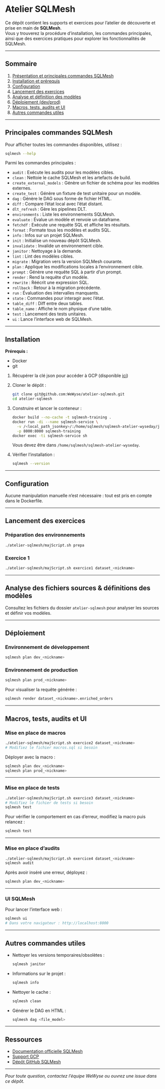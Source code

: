 # Atelier SQLMesh

Ce dépôt contient les supports et exercices pour l’atelier de découverte et prise en main de **SQLMesh**.  
Vous y trouverez la procédure d’installation, les commandes principales, ainsi que des exercices pratiques pour explorer les fonctionnalités de SQLMesh.

---

## Sommaire

1. [Présentation et principales commandes SQLMesh](#principales-commandes-sqlmesh)
2. [Installation et prérequis](#installation)
3. [Configuration](#configuration)
4. [Lancement des exercices](#lancement-des-exercices)
5. [Analyse et définition des modèles](#analyse-des-fichiers-sources--définitions-des-modèles)
6. [Déploiement (dev/prod)](#déploiement)
7. [Macros, tests, audits et UI](#macros-tests-audits-et-ui)
8. [Autres commandes utiles](#autres-commandes-utiles)

---

## Principales commandes SQLMesh

Pour afficher toutes les commandes disponibles, utilisez :
```bash
sqlmesh --help
```

Parmi les commandes principales :

- `audit` : Exécute les audits pour les modèles cibles.
- `clean` : Nettoie le cache SQLMesh et les artefacts de build.
- `create_external_models` : Génère un fichier de schéma pour les modèles externes.
- `create_test` : Génère un fixture de test unitaire pour un modèle.
- `dag` : Génère le DAG sous forme de fichier HTML.
- `diff` : Compare l’état local avec l’état distant.
- `dlt_refresh` : Gère les pipelines DLT.
- `environments` : Liste les environnements SQLMesh.
- `evaluate` : Évalue un modèle et renvoie un dataframe.
- `fetchdf` : Exécute une requête SQL et affiche les résultats.
- `format` : Formate tous les modèles et audits SQL.
- `info` : Infos sur un projet SQLMesh.
- `init` : Initialise un nouveau dépôt SQLMesh.
- `invalidate` : Invalide un environnement cible.
- `janitor` : Nettoyage à la demande.
- `lint` : Lint des modèles cibles.
- `migrate` : Migration vers la version SQLMesh courante.
- `plan` : Applique les modifications locales à l’environnement cible.
- `prompt` : Génère une requête SQL à partir d’un prompt.
- `render` : Rend la requête d’un modèle.
- `rewrite` : Réécrit une expression SQL.
- `rollback` : Retour à la migration précédente.
- `run` : Évaluation des intervalles manquants.
- `state` : Commandes pour interagir avec l’état.
- `table_diff` : Diff entre deux tables.
- `table_name` : Affiche le nom physique d’une table.
- `test` : Lancement des tests unitaires.
- `ui` : Lance l’interface web de SQLMesh.

---

## Installation

**Prérequis :**  
- Docker  
- git

1. Récupérer la clé json pour accéder à GCP (disponible [ici](https://drive.google.com/drive/folders/1kz81I0UvIZCid-P0Pz7_aqwoZl9qdGfE))
2. Cloner le dépôt :
    ```bash
    git clone git@github.com:WeWyse/atelier-sqlmesh.git
    cd atelier-sqlmesh
    ```
3. Construire et lancer le conteneur :
    ```bash
    docker build --no-cache -t sqlmesh-training .
    docker run -di --name sqlmesh-service \
      -v /<local_path_jsonkey>/:/home/sqlmesh/sqlmesh-atelier-wyseday/jsonkey \
      -p 8000:8000 sqlmesh-training
    docker exec -ti sqlmesh-service sh
    ```
    Vous devez être dans `/home/sqlmesh/sqlmesh-atelier-wyseday`.

4. Vérifier l’installation :
    ```bash
    sqlmesh --version
    ```

---

## Configuration

Aucune manipulation manuelle n’est nécessaire : tout est pris en compte dans le Dockerfile.

---

## Lancement des exercices

### Préparation des environnements

```bash
./atelier-sqlmesh/majScript.sh prepa
```

### Exercice 1

```bash
./atelier-sqlmesh/majScript.sh exercice1 dataset_<nickname>
```

---

## Analyse des fichiers sources & définitions des modèles

Consultez les fichiers du dossier `atelier-sqlmesh` pour analyser les sources et définir vos modèles.

---

## Déploiement

### Environnement de développement

```bash
sqlmesh plan dev_<nickname>
```

### Environnement de production

```bash
sqlmesh plan prod_<nickname>
```

Pour visualiser la requête générée :

```bash
sqlmesh render dataset_<nickname>.enriched_orders
```

---

## Macros, tests, audits et UI

### Mise en place de macros

```bash
./atelier-sqlmesh/majScript.sh exercice2 dataset_<nickname>
# Modifiez le fichier macros.sql si besoin
```

Déployer avec la macro :

```bash
sqlmesh plan dev_<nickname>
sqlmesh plan prod_<nickname>
```

---

### Mise en place de tests

```bash
./atelier-sqlmesh/majScript.sh exercice3 dataset_<nickname>
# Modifiez le fichier de tests si besoin
sqlmesh test
```

Pour vérifier le comportement en cas d’erreur, modifiez la macro puis relancez :

```bash
sqlmesh test
```

---

### Mise en place d’audits

```bash
./atelier-sqlmesh/majScript.sh exercice4 dataset_<nickname>
sqlmesh audit
```

Après avoir inséré une erreur, déployez :

```bash
sqlmesh plan dev_<nickname>
```

---

### UI SQLMesh

Pour lancer l’interface web :

```bash
sqlmesh ui
# Dans votre navigateur : http://localhost:8000
```

---

## Autres commandes utiles

- Nettoyer les versions temporaires/obsolètes :  
  ```bash
  sqlmesh janitor
  ```
- Informations sur le projet :  
  ```bash
  sqlmesh info
  ```
- Nettoyer le cache :  
  ```bash
  sqlmesh clean
  ```
- Générer le DAG en HTML :  
  ```bash
  sqlmesh dag <file_model>
  ```

---

## Ressources

- [Documentation officielle SQLMesh](https://sqlmesh.readthedocs.io/)
- [Support GCP](https://cloud.google.com/)
- [Dépôt GitHub SQLMesh](https://github.com/TobikoData/sqlmesh)

---

*Pour toute question, contactez l’équipe WeWyse ou ouvrez une issue dans ce dépôt.*
